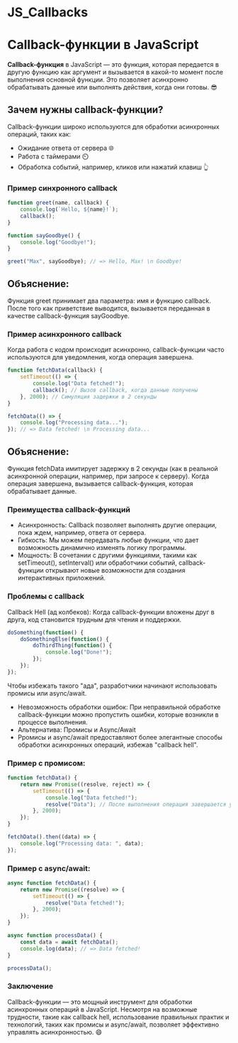 # JS_Callbacks

# Callback-функции в JavaScript

**Callback-функция** в JavaScript — это функция, которая передается в другую функцию как аргумент и вызывается в какой-то момент после выполнения основной функции. Это позволяет асинхронно обрабатывать данные или выполнять действия, когда они готовы. 😎

## Зачем нужны callback-функции?

Callback-функции широко используются для обработки асинхронных операций, таких как:
- Ожидание ответа от сервера 🌐
- Работа с таймерами ⏲️
- Обработка событий, например, кликов или нажатий клавиш 👆

### Пример синхронного callback

```js
function greet(name, callback) {
    console.log(`Hello, ${name}!`);
    callback();
}

function sayGoodbye() {
    console.log("Goodbye!");
}

greet("Max", sayGoodbye); // => Hello, Max! \n Goodbye!
```
## Объяснение:

Функция greet принимает два параметра: имя и функцию callback.
После того как приветствие выводится, вызывается переданная в качестве callback-функция sayGoodbye.

### Пример асинхронного callback
Когда работа с кодом происходит асинхронно, callback-функции часто используются для уведомления, когда операция завершена.
```js
function fetchData(callback) {
    setTimeout(() => {
        console.log("Data fetched!");
        callback(); // Вызов callback, когда данные получены
    }, 2000); // Симуляция задержки в 2 секунды
}

fetchData(() => {
    console.log("Processing data...");
}); // => Data fetched! \n Processing data...
```

## Объяснение:

Функция fetchData имитирует задержку в 2 секунды (как в реальной асинхронной операции, например, при запросе к серверу).
Когда операция завершена, вызывается callback-функция, которая обрабатывает данные.

### Преимущества callback-функций
- Асинхронность: Callback позволяет выполнять другие операции, пока ждем, например, ответа от сервера.
- Гибкость: Мы можем передавать любые функции, что дает возможность динамично изменять логику программы.
- Мощность: В сочетании с другими функциями, такими как setTimeout(), setInterval() или обработчики событий, callback-функции открывают новые возможности для создания интерактивных приложений.

### Проблемы с callback
Callback Hell (ад колбеков): Когда callback-функции вложены друг в друга, код становится трудным для чтения и поддержки.
```js
doSomething(function() {
    doSomethingElse(function() {
        doThirdThing(function() {
            console.log("Done!");
        });
    });
});
```
Чтобы избежать такого "ада", разработчики начинают использовать промисы или async/await.

- Невозможность обработки ошибок: При неправильной обработке callback-функции можно пропустить ошибки, которые возникли в процессе выполнения.
- Альтернатива: Промисы и Async/Await
- Pромисы и async/await предоставляют более элегантные способы обработки асинхронных операций, избежав "callback hell".

### Пример с промисом:
```js
function fetchData() {
    return new Promise((resolve, reject) => {
        setTimeout(() => {
            console.log("Data fetched!");
            resolve("Data"); // После выполнения операция завершается успешно
        }, 2000);
    });
}

fetchData().then((data) => {
    console.log("Processing data: ", data);
});
```

### Пример с async/await:
```js
async function fetchData() {
    return new Promise((resolve) => {
        setTimeout(() => {
            resolve("Data fetched!");
        }, 2000);
    });
}

async function processData() {
    const data = await fetchData();
    console.log(data); // => Data fetched!
}

processData();
```
### Заключение

Callback-функции — это мощный инструмент для обработки асинхронных операций в JavaScript. Несмотря на возможные трудности, такие как callback hell, использование правильных практик и технологий, таких как промисы и async/await, позволяет эффективно управлять асинхронностью. 😄
